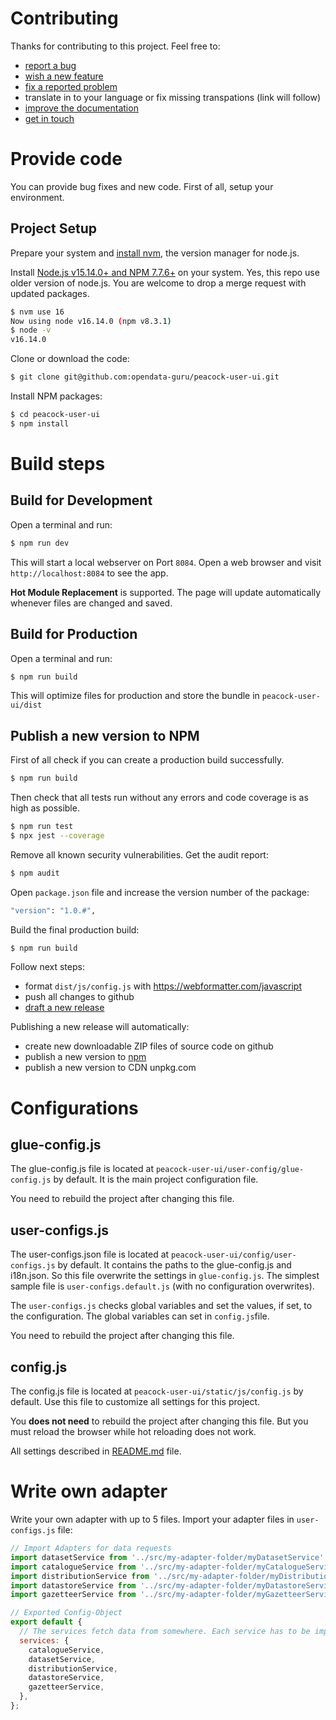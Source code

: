 # Contributing

Thanks for contributing to this project. Feel free to:

- [report a bug](https://github.com/opendata-guru/peacock-user-ui/issues/new?assignees=&labels=&template=bug_report.md&title=)
- [wish a new feature](https://github.com/opendata-guru/peacock-user-ui/issues/new?assignees=&labels=&template=feature_request.md&title=
)
- [fix a reported problem](https://github.com/opendata-guru/peacock-user-ui/issues)
- translate in to your language or fix missing transpations (link will follow)
- [improve the documentation](https://github.com/opendata-guru/peacock-user-ui/blob/master/README.md)
- [get in touch](https://twitter.com/tursics)

# Provide code

You can provide bug fixes and new code. First of all, setup your environment.

## Project Setup

Prepare your system and [install nvm](https://github.com/nvm-sh/nvm/blob/master/README.md#installing-and-updating), the version manager for node.js.

Install [Node.js v15.14.0+ and NPM 7.7.6+](https://nodejs.org/en/) on your system. Yes, this repo use older version of node.js. You are welcome to drop a merge request with updated packages.

```bash
$ nvm use 16
Now using node v16.14.0 (npm v8.3.1)
$ node -v
v16.14.0
```

Clone or download the code:

```bash
$ git clone git@github.com:opendata-guru/peacock-user-ui.git
```

Install NPM packages:

```bash
$ cd peacock-user-ui
$ npm install
```

# Build steps

## Build for Development

Open a terminal and run:

```bash
$ npm run dev
```

This will start a local webserver on Port `8084`. Open a web browser and visit `http://localhost:8084` to see the app.

**Hot Module Replacement** is supported. The page will update automatically whenever files are changed and saved.

## Build for Production

Open a terminal and run:

```bash
$ npm run build
```

This will optimize files for production and store the bundle in
  `peacock-user-ui/dist`

## Publish a new version to NPM

First of all check if you can create a production build successfully.

```bash
$ npm run build
```

Then check that all tests run without any errors and code coverage is as high as possible.

```bash
$ npm run test
$ npx jest --coverage
```

Remove all known security vulnerabilities. Get the audit report:

```bash
$ npm audit
```

Open `package.json` file and increase the version number of the package:

```bash
"version": "1.0.#",
```

Build the final production build:

```bash
$ npm run build
```

Follow next steps:

- format `dist/js/config.js` with https://webformatter.com/javascript
- push all changes to github
- [draft a new release](https://github.com/opendata-guru/peacock-user-ui/releases/new)

Publishing a new release will automatically:

- create new downloadable ZIP files of source code on github
- publish a new version to [npm](https://www.npmjs.com/package/peacock-user-ui)
- publish a new version to CDN unpkg.com

# Configurations

## glue-config.js

The glue-config.js file is located at `peacock-user-ui/user-config/glue-config.js` by default. It is the main project configuration file.

You need to rebuild the project after changing this file.

## user-configs.js

The user-configs.json file is located at `peacock-user-ui/config/user-configs.js` by default. It contains the paths to the glue-config.js and i18n.json. So this file overwrite the settings in `glue-config.js`. The simplest sample file is `user-configs.default.js` (with no configuration overwrites).

The `user-configs.js` checks global variables and set the values, if set, to the configuration. The global variables can set in `config.js`file.

You need to rebuild the project after changing this file.

## config.js

The config.js file is located at `peacock-user-ui/static/js/config.js` by default. Use this file to customize all settings for this project.

You **does not need** to rebuild the project after changing this file. But you must reload the browser while hot reloading does not work.

All settings described in [README.md](README.me) file.

# Write own adapter

Write your own adapter with up to 5 files. Import your adapter files in `user-configs.js` file:

```javascript
// Import Adapters for data requests
import datasetService from '../src/my-adapter-folder/myDatasetService';
import catalogueService from '../src/my-adapter-folder/myCatalogueService';
import distributionService from '../src/my-adapter-folder/myDistributionService';
import datastoreService from '../src/my-adapter-folder/myDatastoreService';
import gazetteerService from '../src/my-adapter-folder/myGazetteerService';

// Exported Config-Object
export default {
  // The services fetch data from somewhere. Each service has to be imported at the beginning of this file.
  services: {
    catalogueService,
    datasetService,
    distributionService,
    datastoreService,
    gazetteerService,
  },
};
```
